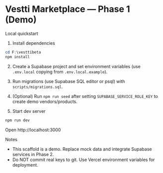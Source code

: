 # Vestti Marketplace — Phase 1 (Demo)

Local quickstart

1. Install dependencies

```powershell
cd F:\vesttibeta
npm install
```

2. Create a Supabase project and set environment variables (use `.env.local` copying from `.env.local.example`).

3. Run migrations (use Supabase SQL editor or psql) with `scripts/migrations.sql`.

4. (Optional) Run `npm run seed` after setting `SUPABASE_SERVICE_ROLE_KEY` to create demo vendors/products.

5. Start dev server

```powershell
npm run dev
```

Open http://localhost:3000

Notes
- This scaffold is a demo. Replace mock data and integrate Supabase services in Phase 2.
- Do NOT commit real keys to git. Use Vercel environment variables for deployment.
